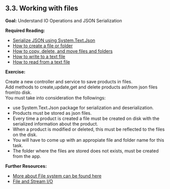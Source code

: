 ## 3.3. Working with files

**Goal:** Understand IO Operations and JSON Serialization 

**Required Reading:**

 - [Serialize JSON using System.Text.Json](https://learn.microsoft.com/en-us/dotnet/standard/serialization/system-text-json/how-to?pivots=dotnet-7-0)
 - [How to create a file or folder](https://docs.microsoft.com/en-us/dotnet/csharp/programming-guide/file-system/how-to-create-a-file-or-folder)
 - [How to copy, delete, and move files and folders](https://docs.microsoft.com/en-us/dotnet/csharp/programming-guide/file-system/how-to-copy-delete-and-move-files-and-folders)
 - [How to write to a text file](https://learn.microsoft.com/en-us/dotnet/standard/io/how-to-write-text-to-a-file)
 - [How to read from a text file](https://learn.microsoft.com/en-us/dotnet/standard/io/how-to-read-text-from-a-file)

**Exercise:**

  Create a new controller and service to save products in files.    
  Add methods to create,update,get and delete products as\from json files from\to disk.  
  You must take into consideration the followings:  
  - use System.Text.Json package for serialization and deserialization.   
  - Products must be stored as json files.  
  - Every time a product is created a file must be created on disk with the serialized information about the product.     
  - When a product is modified or deleted, this must be reflected to the files on the disk.   
  - You will have to come up with an appropiate file and folder name for this task.  
  - The folder where the files are stored does not exists, must be created from the app.   
  
 **Further Resources:**
 
 - [More about File system can be found here](https://docs.microsoft.com/en-us/dotnet/csharp/programming-guide/file-system/)  
 - [File and Stream I/O](https://docs.microsoft.com/en-us/dotnet/standard/io/)  
